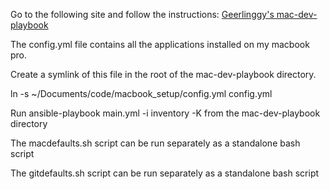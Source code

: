 Go to the following site and follow the instructions: [Geerlinggy's mac-dev-playbook](https://github.com/geerlingguy/mac-dev-playbook)

The config.yml file contains all the applications installed on my macbook pro. 

Create a symlink of this file in the root of the mac-dev-playbook directory.

ln -s ~/Documents/code/macbook_setup/config.yml config.yml

Run ansible-playbook main.yml -i inventory -K from the mac-dev-playbook directory

The macdefaults.sh script can be run separately as a standalone bash script

The gitdefaults.sh script can be run separately as a standalone bash script


